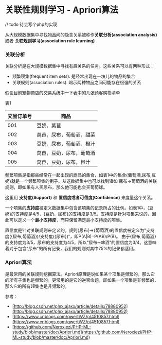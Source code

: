 # 关联性规则学习 - Apriori算法



// todo 待会写个php的实现

从大规模数据集中寻找物品间的隐含关系被称作**关联分析(association analysis)** 或者 **关联规则学习(association rule learning)**

### 关联分析
关联分析是在大规模数据集中寻找有趣关系的任务。这些关系可以有两种形式：
* 频繁项集(frequent item sets): 是经常出现在一块儿的物品的集合
* 关联规则(association rules): 暗示两种物品之间可能存在很强的关系

假设目前宠物商店的交易系统中一下表中的几张顾客购物清单

表1

| 交易订单号     | 商品 |
| ------------ | ------------ |
| 001          | 豆奶，莴苣 |   
| 002          | 莴苣，尿布，葡萄酒，甜菜 |  
| 003          | 豆奶，尿布，葡萄酒，橙汁  |
| 004          | 莴苣，豆奶，尿布，葡萄酒 |
| 005          | 莴苣，豆奶，尿布，橙汁 |

频繁项集是指那些经常在一起出现的商品的集合，如表1中的集合{葡萄酒,尿布,豆奶}就是一个频繁项集的例子。从这数据集中也可以找到诸如 尿布->葡萄酒的关联规则，即如果有人买尿布，那么他可能也会买葡萄球。

这里用 **支持度(Support)** 和 **置信度或者可信度(Confidence)** 来度量这个关系。

一个项集的**支持度**被定义数据集中包含该项集的记录所占的比例。如表1中，{豆奶}的支持度是4/5，{豆奶，尿布}的支持度是3/5。支持度是针对项集来说的，因此可以定义一个**最小支持度**，而只保留满足最小支持度的项集。

置信度是针对关联规则来定义的。规则{尿布}->{葡萄酒}的置信度被定义为“支持度({尿布,葡萄酒})/支持度({尿布})”，即P(A|B)=P(AB)/P(B)。 由于{尿布,葡萄酒}的支持度为3/5，尿布的支持度为4/5，所以"尿布➞啤酒"的置信度为3/4。这意味着对于包含"尿布"的所有记录，我们的规则对其中75%的记录都适用。

### Apriori算法

是最常用的关联规则挖掘算法。Apriori原理是说如果某个项集是频繁的，那么它的所有子集也是频繁的。更常用的是它的逆否命题，即如果一个项集是非频繁的，那么它的所有超集也是非频繁的。



参考：
* [http://blog.csdn.net/php_ajaxx/article/details/78880952](http://blog.csdn.net/php_ajaxx/article/details/78880952)
* [https://www.cnblogs.com/qwertWZ/p/4510857.html](https://www.cnblogs.com/qwertWZ/p/4510857.html)
* [https://github.com/Neroxiezi/PHP-ML-study/blob/master/doc/Apriori.md](https://github.com/Neroxiezi/PHP-ML-study/blob/master/doc/Apriori.md)

